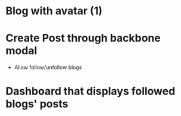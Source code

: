 # Blog with avatar (1)

# Create Post through backbone modal

- Allow follow/unfollow blogs

# Dashboard that displays followed blogs' posts

